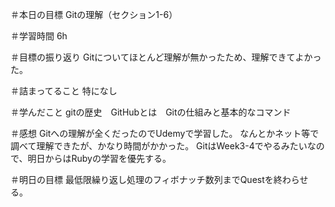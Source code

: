 ＃本日の目標
Gitの理解（セクション1-6）

＃学習時間
6h

＃目標の振り返り
Gitについてほとんど理解が無かったため、理解できてよかった。

＃詰まってること
特になし

＃学んだこと
gitの歴史　GitHubとは　Gitの仕組みと基本的なコマンド

＃感想
Gitへの理解が全くだったのでUdemyで学習した。
なんとかネット等で調べて理解できたが、かなり時間がかかった。
GitはWeek3-4でやるみたいなので、明日からはRubyの学習を優先する。

＃明日の目標
最低限繰り返し処理のフィボナッチ数列までQuestを終わらせる。
